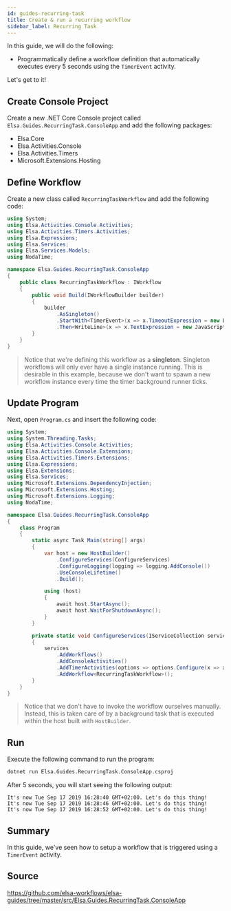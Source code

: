 ```yaml
---
id: guides-recurring-task
title: Create & run a recurring workflow
sidebar_label: Recurring Task
---
```


In this guide, we will do the following:

* Programmatically define a workflow definition that automatically executes every 5 seconds using the `TimerEvent` activity.

Let's get to it!

## Create Console Project

Create a new .NET Core Console project called `Elsa.Guides.RecurringTask.ConsoleApp` and add the following packages:

* Elsa.Core
* Elsa.Activities.Console
* Elsa.Activities.Timers
* Microsoft.Extensions.Hosting

## Define Workflow

Create a new class called `RecurringTaskWorkflow` and add the following code:

```csharp
using System;
using Elsa.Activities.Console.Activities;
using Elsa.Activities.Timers.Activities;
using Elsa.Expressions;
using Elsa.Services;
using Elsa.Services.Models;
using NodaTime;

namespace Elsa.Guides.RecurringTask.ConsoleApp
{
    public class RecurringTaskWorkflow : IWorkflow
    {
        public void Build(IWorkflowBuilder builder)
        {
            builder
                .AsSingleton()
                .StartWith<TimerEvent>(x => x.TimeoutExpression = new LiteralExpression<TimeSpan>("00:00:05"))
                .Then<WriteLine>(x => x.TextExpression = new JavaScriptExpression<string>("`It's now ${new Date()}. Let's do this thing!`"));
        }
    }
}
```

> Notice that we're defining this workflow as a **singleton**. Singleton workflows will only ever have a single instance running. 
> This is desirable in this example, because we don't want to spawn a new workflow instance every time the timer background runner ticks.  

## Update Program

Next, open `Program.cs` and insert the following code:

```csharp
using System;
using System.Threading.Tasks;
using Elsa.Activities.Console.Activities;
using Elsa.Activities.Console.Extensions;
using Elsa.Activities.Timers.Extensions;
using Elsa.Expressions;
using Elsa.Extensions;
using Elsa.Services;
using Microsoft.Extensions.DependencyInjection;
using Microsoft.Extensions.Hosting;
using Microsoft.Extensions.Logging;
using NodaTime;

namespace Elsa.Guides.RecurringTask.ConsoleApp
{
    class Program
    {
        static async Task Main(string[] args)
        {
            var host = new HostBuilder()
                .ConfigureServices(ConfigureServices)
                .ConfigureLogging(logging => logging.AddConsole())
                .UseConsoleLifetime()
                .Build();

            using (host)
            {
                await host.StartAsync();
                await host.WaitForShutdownAsync();
            }
        }

        private static void ConfigureServices(IServiceCollection services)
        {
            services
                .AddWorkflows()
                .AddConsoleActivities()
                .AddTimerActivities(options => options.Configure(x => x.SweepInterval = Period.FromSeconds(1)))
                .AddWorkflow<RecurringTaskWorkflow>();
        }
    }
}
```

> Notice that we don't have to invoke the workflow ourselves manually. Instead, this is taken care of by a background task that is executed within the host built with `HostBuilder`. 

## Run

Execute the following command to run the program: 

```bash
dotnet run Elsa.Guides.RecurringTask.ConsoleApp.csproj
```

After 5 seconds, you will start seeing the following output:

```text
It's now Tue Sep 17 2019 16:28:40 GMT+02:00. Let's do this thing!
It's now Tue Sep 17 2019 16:28:46 GMT+02:00. Let's do this thing!
It's now Tue Sep 17 2019 16:28:52 GMT+02:00. Let's do this thing!
```

## Summary

In this guide, we've seen how to setup a workflow that is triggered using a `TimerEvent` activity.

## Source

https://github.com/elsa-workflows/elsa-guides/tree/master/src/Elsa.Guides.RecurringTask.ConsoleApp